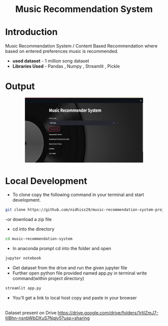 <h1 align="center"> Music Recommendation System</h1>



# Introduction

Music Recommendation System / Content Based Recommendation where based on entered preferences music is recommended.
- **used dataset** - 1 million song dataset
- **Libraries Used** - Pandas , Numpy , Streamlit , Pickle


# Output
<p align="center">
<img src="./image/image.jpg" alt="o/p" style="width: 75%" />
</p>


# Local Development

- To clone copy the following command in your terminal and start development.

```sh
git clone https://github.com/nidhiss29/music-recommendation-system-project.git
```

-or download a zip file

- cd into the directory

```sh
cd music-recommendation-system
```
- In anaconda prompt cd into the folder and open

```sh
jupyter notebook
```
- Get dataset from the drive and run the given jupyter file 
- Further open python file provided named app.py in terminal write command(within project directory)
```sh
streamlit app.py
```
- You'll get a link to local host copy and paste in your browser






<br> Dataset present on Drive
https://drive.google.com/drive/folders/1rliIZmJ7-IjIBhn-nsnbWbDXuS7Nqjv5?usp=sharing

